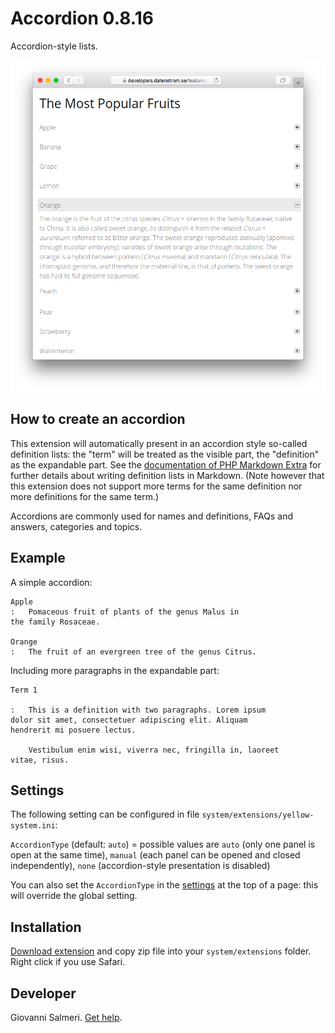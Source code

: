 # Accordion 0.8.16

Accordion-style lists.

<p align="center"><img src="accordion-screenshot.png?raw=true" alt="Screenshot"></p>

## How to create an accordion

This extension will automatically present in an accordion style so-called definition lists: the "term" will be treated as the visible part, the "definition" as the expandable part. See the [documentation of PHP Markdown Extra](https://michelf.ca/projects/php-markdown/extra/#def-list) for further details about writing definition lists in Markdown. (Note however that this extension does not support more terms for the same definition nor more definitions for the same term.)

Accordions are commonly used for names and definitions, FAQs and answers, categories and topics.

## Example

A simple accordion:

```
Apple
:   Pomaceous fruit of plants of the genus Malus in 
the family Rosaceae.

Orange
:   The fruit of an evergreen tree of the genus Citrus.
```

Including more paragraphs in the expandable part:

```
Term 1

:   This is a definition with two paragraphs. Lorem ipsum 
dolor sit amet, consectetuer adipiscing elit. Aliquam 
hendrerit mi posuere lectus.

    Vestibulum enim wisi, viverra nec, fringilla in, laoreet
vitae, risus.
```

## Settings

The following setting can be configured in file `system/extensions/yellow-system.ini`:

`AccordionType` (default: `auto`) = possible values are `auto` (only one panel is open at the same time), `manual` (each panel can be opened and closed independently), `none` (accordion-style presentation is disabled)  

You can also set the `AccordionType` in the [settings](https://github.com/datenstrom/yellow-extensions/tree/master/source/core#settings) at the top of a page: this will override the global setting.

## Installation

[Download extension](https://github.com/GiovanniSalmeri/yellow-accordion/archive/master.zip) and copy zip file into your `system/extensions` folder. Right click if you use Safari.

## Developer

Giovanni Salmeri. [Get help](https://github.com/GiovanniSalmeri/yellow-accordion/issues).
